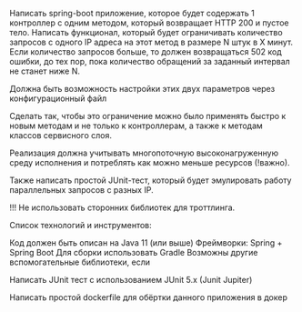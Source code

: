 
Написать spring-boot приложение, которое будет содержать 1 контроллер с одним методом, который возвращает HTTP 200 и пустое тело.
Написать функционал, который будет ограничивать количество запросов с одного IP адреса на этот метод в размере N штук в X минут. Если количество запросов больше, то должен возвращаться 502 код ошибки, до тех пор, пока количество обращений за заданный интервал не станет ниже N.

Должна быть возможность настройки этих двух параметров через конфигурационный файл

Сделать так, чтобы это ограничение можно было применять быстро к новым методам и не только к контроллерам, а также к методам классов сервисного слоя.

Реализация должна учитывать многопоточную высоконагруженную среду исполнения и потреблять как можно меньше ресурсов (!важно).

Также написать простой JUnit-тест, который будет эмулировать работу параллельных запросов с разных IP.

!!! Не использовать сторонних библиотек для троттлинга.

Список технологий и инструментов:

Код должен быть описан на Java 11 (или выше)
Фреймворки: Spring + Spring Boot
Для сборки использовать Gradle
Возможны другие вспомогательные библиотеки, если 

Написать JUnit тест с использованием JUnit 5.x (Junit Jupiter)

Написать простой dockerfile для обёртки данного приложения в докер

